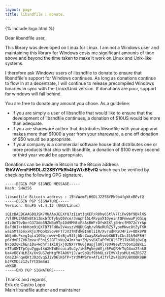 ```yaml
---
layout: page
title: libsndfile : donate.
---
```


{% include logo.html %}

Dear libsndfile user,

This library was developed on Linux for Linux. I am not a Windows user and
maintaining this library for Windows costs me significant amounts of time above
and beyond the time taken to make it work on Linux and Unix-like systems.

I therefore ask Windows users of libsndfile to donate to ensure that
libsndfile's support for Windows continues. As long as donations continue to
flow in at a decentrate, I will continue to release precompiled Windows binaries
in sync with the Linux/Unix version. If donations are poor, support for windows
will fall behind.

You are free to donate any amount you chose. As a guideline:

* If you are simply a user of libsndfile that would like to ensure that the
  development of libsndfile continues, a donation of $10US would be more than
  adequate.
* If you are shareware author that distributes libsndfile with your app and
  makes more than $1000 a year from your shareware, a one off donation of $50
  would be appropriate.
* If your company is a commercial software house that distributes one or more
  products that ship with libsndfile, a donation of $100 every second or third
  year would be appropriate.

Donations can be made in Bitcoin to the Bitcoin address
**15hVWemFiH6DLJ22SBYPk9b4fgWtxBEvfQ** which can be verified by checking the
following GPG signature.

    -----BEGIN PGP SIGNED MESSAGE-----
    Hash: SHA256

    libsndfile Bitcoin address : 15hVWemFiH6DLJ22SBYPk9b4fgWtxBEvfQ
    -----BEGIN PGP SIGNATURE-----
    Version: GnuPG v1.4.12 (GNU/Linux)

    iQIcBAEBCAAGBQJSK7MUAAoJEEXYQ7zIiotIgXEP/R8hy65tlV7TiPw9bY9BklXS
    /Vl8FU2RhDkBt61ZmxbfDTybyQ5Vce/3wWph15L4RvpoX1OyeintQFmwwuPjOGiq
    eIz0nT9vDorG37Xdo5NZNBu9Tp1Od9MNtxFaAsRWFrDfvKEKljBHrcfM972cYrAp
    DaFd0Ik+bHKom9iQXFB7TFd0w2V4uszVMQDUGqb/vRNeRURZS7ypeMNwc8tZyTKR
    waEGMTa5sxxRjs7MqGRxSovnFT7JV3TNfdkBInUliIR/XvrudFR9J4Fiv+8Dk9P8
    WNjm6uFxvgIqiu1G9bjrwwr+DsBju93ljGNcZoayAKw5vwbX6KTcCbc31k9dP8Hf
    p6YdmPlZVKZmva+P3nLSJBTlxNu24Jm+ha+ZM/svDXTaPFWC8l5FP17kK0Bj8wCq
    N7pDz6RchEn10u+HdhfT1XiUjxj0zNXrr0GGj9apjl0RlT0O49eBttV0oXIdBRLi
    nTEaOWITpCgu7ggw1kWXHIWEncuiaSuJy/iH8PgNepWVj/6PxQRMrTqG4ux2Snk8
    Ua4vO8YHLMZX/XvSUS7eMtgfM7AO6YjJ/ac9bQif9bh6LsYEVVklysMUin6ZRS7Z
    Cms23FnqeQKtJOzdvqSJiV06lK6fP+tYdM4WSYn+AfL4IfYl2v48xXVU8XOOK9BH
    bJPKMDcz1ZvfYtX5mSW1
    =WXGB
    -----END PGP SIGNATURE-----

Thanks and regards,  
Erik de Castro Lopo  
Main libsndfile author and maintainer
